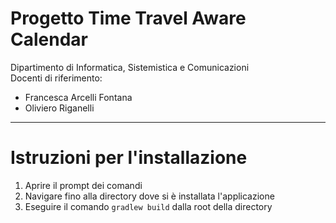 # Progetto Time Travel Aware Calendar
Dipartimento di Informatica, Sistemistica e Comunicazioni  
Docenti di riferimento:
* Francesca Arcelli Fontana
* Oliviero Riganelli
---
# Istruzioni per l'installazione
1. Aprire il prompt dei comandi
2. Navigare fino alla directory dove si è installata l'applicazione
3. Eseguire il comando `gradlew build` dalla root della directory
